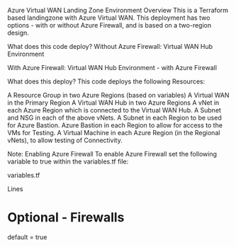 Azure Virtual WAN Landing Zone Environment
Overview
This is a Terraform based landingzone with Azure Virtual WAN. This deployment has two options - with or without Azure Firewall, and is based on a two-region design.

What does this code deploy?
Without Azure Firewall:
Virtual WAN Hub Environment

With Azure Firewall:
Virtual WAN Hub Environment - with Azure Firewall

What does this deploy?
This code deploys the following Resources:

A Resource Group in two Azure Regions (based on variables)
A Virtual WAN in the Primary Region
A Virtual WAN Hub in two Azure Regions
A vNet in each Azure Region which is connected to the Virtual WAN Hub.
A Subnet and NSG in each of the above vNets.
A Subnet in each Region to be used for Azure Bastion.
Azure Bastion in each Region to allow for access to the VMs for Testing.
A Virtual Machine in each Azure Region (in the Regional vNets), to allow testing of Connectivity.

Note: Enabling Azure Firewall
To enable Azure Firewall set the following variable to true within the variables.tf file:

variables.tf

Lines

 # Optional - Firewalls 
default     = true